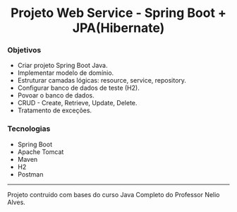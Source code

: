 <h1 align = "center">Projeto Web Service - Spring Boot + JPA(Hibernate)</h1>


<h3>Objetivos</h3>
<ul>
  <li>Criar projeto Spring Boot Java.</li>
  <li>Implementar modelo de domínio.</li>
  <li>Estruturar camadas lógicas: resource, service, repository.</li>
  <li>Configurar banco de dados de teste (H2).</li>
  <li>Povoar o banco de dados.</li>
  <li>CRUD - Create, Retrieve, Update, Delete.</li>
  <li>Tratamento de exceções.</li>
</ul>

<h3>Tecnologias</h3>
<ul>
  <li>Spring Boot</li>
  <li>Apache Tomcat</li>
  <li>Maven</li>
  <li>H2</li>
  <li>Postman</li>
</ul>
<hr>
<p>
  Projeto contruido com bases do curso Java Completo do Professor Nelio Alves.
</p>
